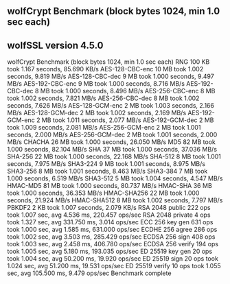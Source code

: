 wolfCrypt Benchmark (block bytes 1024, min 1.0 sec each)
------------------------------------------------------------------------------
 wolfSSL version 4.5.0
------------------------------------------------------------------------------
wolfCrypt Benchmark (block bytes 1024, min 1.0 sec each)
RNG                100 KB took 1.167 seconds,   85.690 KB/s
AES-128-CBC-enc     10 MB took 1.002 seconds,    9.819 MB/s
AES-128-CBC-dec      9 MB took 1.000 seconds,    9.497 MB/s
AES-192-CBC-enc      9 MB took 1.000 seconds,    8.716 MB/s
AES-192-CBC-dec      8 MB took 1.000 seconds,    8.496 MB/s
AES-256-CBC-enc      8 MB took 1.002 seconds,    7.821 MB/s
AES-256-CBC-dec      8 MB took 1.002 seconds,    7.626 MB/s
AES-128-GCM-enc      2 MB took 1.003 seconds,    2.166 MB/s
AES-128-GCM-dec      2 MB took 1.002 seconds,    2.169 MB/s
AES-192-GCM-enc      2 MB took 1.011 seconds,    2.077 MB/s
AES-192-GCM-dec      2 MB took 1.009 seconds,    2.081 MB/s
AES-256-GCM-enc      2 MB took 1.001 seconds,    2.000 MB/s
AES-256-GCM-dec      2 MB took 1.001 seconds,    2.000 MB/s
CHACHA              26 MB took 1.000 seconds,   26.050 MB/s
MD5                 82 MB took 1.000 seconds,   82.104 MB/s
SHA                 37 MB took 1.000 seconds,   37.036 MB/s
SHA-256             22 MB took 1.000 seconds,   22.168 MB/s
SHA-512              8 MB took 1.001 seconds,    7.975 MB/s
SHA3-224             9 MB took 1.001 seconds,    8.975 MB/s
SHA3-256             8 MB took 1.001 seconds,    8.463 MB/s
SHA3-384             7 MB took 1.000 seconds,    6.519 MB/s
SHA3-512             5 MB took 1.004 seconds,    4.547 MB/s
HMAC-MD5            81 MB took 1.000 seconds,   80.737 MB/s
HMAC-SHA            36 MB took 1.000 seconds,   36.353 MB/s
HMAC-SHA256         22 MB took 1.000 seconds,   21.924 MB/s
HMAC-SHA512          8 MB took 1.002 seconds,    7.797 MB/s
PBKDF2               2 KB took 1.007 seconds,    2.079 KB/s
RSA     2048 public        222 ops took 1.007 sec, avg 4.536 ms, 220.457 ops/sec
RSA     2048 private         4 ops took 1.327 sec, avg 331.750 ms, 3.014 ops/sec
ECC      256 key gen       631 ops took 1.000 sec, avg 1.585 ms, 631.000 ops/sec
ECDHE    256 agree         286 ops took 1.002 sec, avg 3.503 ms, 285.429 ops/sec
ECDSA    256 sign          408 ops took 1.003 sec, avg 2.458 ms, 406.780 ops/sec
ECDSA    256 verify        194 ops took 1.005 sec, avg 5.180 ms, 193.035 ops/sec
ED     25519 key gen        20 ops took 1.004 sec, avg 50.200 ms, 19.920 ops/sec
ED     25519 sign           20 ops took 1.024 sec, avg 51.200 ms, 19.531 ops/sec
ED     25519 verify         10 ops took 1.055 sec, avg 105.500 ms, 9.479 ops/sec
Benchmark complete

